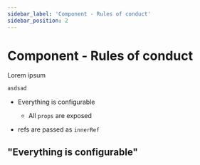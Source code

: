 ```yaml
---
sidebar_label: 'Component - Rules of conduct'
sidebar_position: 2
---
```


# Component - Rules of conduct

Lorem ipsum

```jsx
asdsad
```

* Everything is configurable
  * All `props` are exposed

* refs are passed as `innerRef`


## "Everything is configurable"
